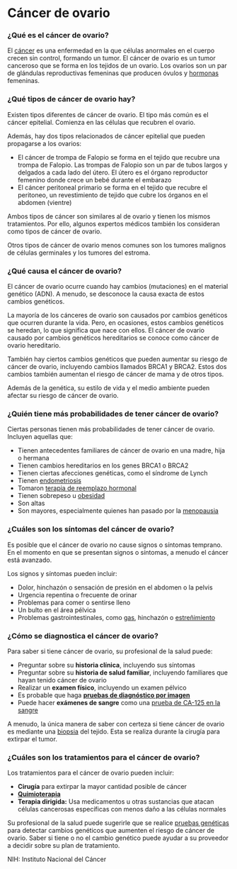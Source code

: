 Cáncer de ovario
================


### ¿Qué es el cáncer de ovario?


El [cáncer](https://medlineplus.gov/spanish/cancer.html) es una enfermedad en la que células anormales en el cuerpo crecen sin control, formando un tumor. El cáncer de ovario es un tumor canceroso que se forma en los tejidos de un ovario. Los ovarios son un par de glándulas reproductivas femeninas que producen óvulos y [hormonas](https://medlineplus.gov/spanish/hormones.html) femeninas.


### ¿Qué tipos de cáncer de ovario hay?


Existen tipos diferentes de cáncer de ovario. El tipo más común es el cáncer epitelial. Comienza en las células que recubren el ovario.


Además, hay dos tipos relacionados de cáncer epitelial que pueden propagarse a los ovarios:


* El cáncer de trompa de Falopio se forma en el tejido que recubre una trompa de Falopio. Las trompas de Falopio son un par de tubos largos y delgados a cada lado del útero. El útero es el órgano reproductor femenino donde crece un bebé durante el embarazo
* El cáncer peritoneal primario se forma en el tejido que recubre el peritoneo, un revestimiento de tejido que cubre los órganos en el abdomen (vientre)


Ambos tipos de cáncer son similares al de ovario y tienen los mismos tratamientos. Por ello, algunos expertos médicos también los consideran como tipos de cáncer de ovario.


Otros tipos de cáncer de ovario menos comunes son los tumores malignos de células germinales y los tumores del estroma.


### ¿Qué causa el cáncer de ovario?


El cáncer de ovario ocurre cuando hay cambios (mutaciones) en el material genético (ADN). A menudo, se desconoce la causa exacta de estos cambios genéticos.


La mayoría de los cánceres de ovario son causados por cambios genéticos que ocurren durante la vida. Pero, en ocasiones, estos cambios genéticos se heredan, lo que significa que nace con ellos. El cáncer de ovario causado por cambios genéticos hereditarios se conoce como cáncer de ovario hereditario.


También hay ciertos cambios genéticos que pueden aumentar su riesgo de cáncer de ovario, incluyendo cambios llamados BRCA1 y BRCA2. Estos dos cambios también aumentan el riesgo de cáncer de mama y de otros tipos.


Además de la genética, su estilo de vida y el medio ambiente pueden afectar su riesgo de cáncer de ovario.


### ¿Quién tiene más probabilidades de tener cáncer de ovario?


Ciertas personas tienen más probabilidades de tener cáncer de ovario. Incluyen aquellas que:


* Tienen antecedentes familiares de cáncer de ovario en una madre, hija o hermana
* Tienen cambios hereditarios en los genes BRCA1 o BRCA2
* Tienen ciertas afecciones genéticas, como el síndrome de Lynch
* Tienen [endometriosis](https://medlineplus.gov/spanish/endometriosis.html)
* Tomaron [terapia de reemplazo hormonal](https://medlineplus.gov/spanish/hormonereplacementtherapy.html)
* Tienen sobrepeso u [obesidad](https://medlineplus.gov/spanish/obesity.html)
* Son altas
* Son mayores, especialmente quienes han pasado por la [menopausia](https://medlineplus.gov/spanish/menopause.html)


### ¿Cuáles son los síntomas del cáncer de ovario?


Es posible que el cáncer de ovario no cause signos o síntomas temprano. En el momento en que se presentan signos o síntomas, a menudo el cáncer está avanzado.


Los signos y síntomas pueden incluir:


* Dolor, hinchazón o sensación de presión en el abdomen o la pelvis
* Urgencia repentina o frecuente de orinar
* Problemas para comer o sentirse lleno
* Un bulto en el área pélvica
* Problemas gastrointestinales, como [gas](https://medlineplus.gov/spanish/gas.html), hinchazón o [estreñimiento](https://medlineplus.gov/spanish/constipation.html)


### ¿Cómo se diagnostica el cáncer de ovario?


Para saber si tiene cáncer de ovario, su profesional de la salud puede:


* Preguntar sobre su **historia clínica**, incluyendo sus síntomas
* Preguntar sobre su **historia de salud familiar**, incluyendo familiares que hayan tenido cáncer de ovario
* Realizar un **examen físico**, incluyendo un examen pélvico
* Es probable que haga **[pruebas de diagnóstico por imagen](https://medlineplus.gov/spanish/diagnosticimaging.html)**
* Puede hacer **exámenes de sangre** como una [prueba de CA-125 en la sangre](https://medlineplus.gov/spanish/pruebas-de-laboratorio/prueba-de-antigeno-de-cancer-125-para-cancer-de-ovario/)


A menudo, la única manera de saber con certeza si tiene cáncer de ovario es mediante una [biopsia](https://medlineplus.gov/spanish/biopsy.html) del tejido. Esta se realiza durante la cirugía para extirpar el tumor.


### ¿Cuáles son los tratamientos para el cáncer de ovario?


Los tratamientos para el cáncer de ovario pueden incluir:


* **Cirugía** para extirpar la mayor cantidad posible de cáncer
* **[Quimioterapia](https://medlineplus.gov/spanish/cancerchemotherapy.html)**
* **Terapia dirigida:** Usa medicamentos u otras sustancias que atacan células cancerosas específicas con menos daño a las células normales


Su profesional de la salud puede sugerirle que se realice [pruebas genéticas](https://medlineplus.gov/spanish/genetictesting.html) para detectar cambios genéticos que aumenten el riesgo de cáncer de ovario. Saber si tiene o no el cambio genético puede ayudar a su proveedor a decidir sobre su plan de tratamiento.


NIH: Instituto Nacional del Cáncer

